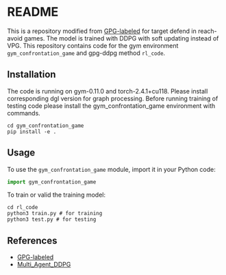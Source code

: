 # README

This is a repository modified from [GPG-labeled](https://github.com/arbaazkhan2/gpg_labeled.git) for target defend in reach-avoid games. The model is trained with DDPG with soft updating instead of VPG. This repository contains code for the gym environment `gym_confrontation_game` and gpg-ddpg method `rl_code`.

## Installation

The code is running on gym-0.11.0 and torch-2.4.1+cu118. Please install corresponding dgl version for graph processing. Before running training of testing code please install the gym_confrontation_game environment with commands.

```
cd gym_confrontation_game
pip install -e .
```

## Usage

To use the `gym_confrontation_game` module, import it in your Python code:

```python
import gym_confrontation_game
```

To train or valid the training model:

```
cd rl_code
python3 train.py # for training
python3 test.py # for testing
```

## References

- [GPG-labeled](https://github.com/arbaazkhan2/gpg_labeled.git)
- [Multi_Agent_DDPG](https://github.com/4kasha/Multi_Agent_DDPG.git)


